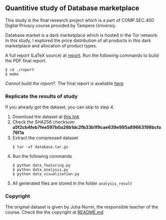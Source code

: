 ## Quantitive study of Database marketplace
This study is the final research project which is a part of COMP.SEC.400 Digital Privacy course provided by Tampere Universiy.

Database market is a dark marketplace which is hosted in the Tor network.
In this study, I explored the price distribution of all products in this dark marketplace and allocation of product types.

A full report (LaTeX source) at [report](./report/).
Run the following commands to build the PDF final report.
```
$ cd ./report
$ make
```

*Cannot build the report?*. The final report is available [here](./report/report.pdf)

### Replicate the results of study
If you already got the dataset, you can skip to step 4.
1. Download the dataset at [this link](https://mega.nz/folder/aJwVyIYJ#9SWh-Z3-TpPfjHZeFxbeew)
2. Check the SHA256 checksum: **a5f2cb4feb7fee597b0a26b1dc2fb33b1f9cae639e995a89663198bcfa76f1a**
3. Extract the compressed dataset
    ```
    $ tar -xf database.tar.gz
    ```
4. Run the following commands
    ```
    $ python data_featuring.py
    $ python data_analysis.py
    $ python data_visualization.py
    ```
5. All generated files are stored in the folder `analysis_result`

### Copyright
The original dataset is given by Juha Nurmi, the responsible teacher of the course. Check the the copyright at [README.md](https://mega.nz/folder/aJwVyIYJ#9SWh-Z3-TpPfjHZeFxbeew)

